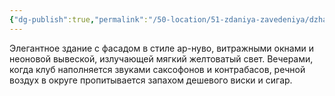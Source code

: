 ```yaml
---
{"dg-publish":true,"permalink":"/50-location/51-zdaniya-zavedeniya/dzhaz-klub-lunnyj-svet/","tags":["локация/заведение"]}
---
```


Элегантное здание с фасадом в стиле ар-нуво, витражными окнами и неоновой вывеской, излучающей мягкий желтоватый свет. Вечерами, когда клуб наполняется звуками саксофонов и контрабасов, речной воздух в округе пропитывается запахом дешевого виски и сигар. 